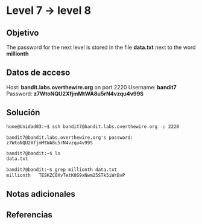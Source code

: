 # Level 7 -> level 8

## Objetivo
The password for the next level is stored in the file **data.txt** next to the word **millionth**

## Datos de acceso
Host: **bandit.labs.overthewire.org** on port 2220
Username: **bandit7**
Password: **z7WtoNQU2XfjmMtWA8u5rN4vzqu4v99S**

## Solución
```bash
hone@Unidad03:~$ ssh bandit7@bandit.labs.overthewire.org -p 2220
```

```
bandit7@bandit.labs.overthewire.org's password: z7WtoNQU2XfjmMtWA8u5rN4vzqu4v99S
```

```bash
bandit7@bandit:~$ ls
data.txt
```

```bash
bandit7@bandit:~$ grep millionth data.txt 
millionth	TESKZC0XvTetK0S9xNwm25STk5iWrBvP
```

## Notas adicionales
## Referencias
